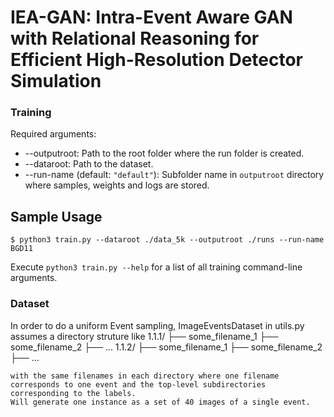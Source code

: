 # IEA-GAN: Intra-Event Aware GAN with Relational Reasoning for Efficient High-Resolution Detector Simulation

### Training
Required arguments:
- --outputroot: Path to the root folder where the run folder is created.
- --dataroot: Path to the dataset.
- --run-name (default: `"default"`): Subfolder name in `outputroot` directory where samples, weights and logs are stored.
## Sample Usage
```
$ python3 train.py --dataroot ./data_5k --outputroot ./runs --run-name BGD11
```
Execute `python3 train.py --help` for a list of all training command-line arguments. 

### Dataset
In order to do a uniform Event sampling, ImageEventsDataset in utils.py assumes a directory struture like
    1.1.1/
    ├── some_filename_1
    ├── some_filename_2
    ├── ...
    1.1.2/
    ├── some_filename_1
    ├── some_filename_2
    ├── ...
    
    with the same filenames in each directory where one filename corresponds to one event and the top-level subdirectories corresponding to the labels.
    Will generate one instance as a set of 40 images of a single event.
